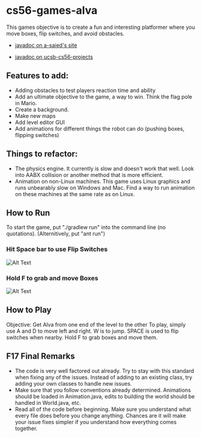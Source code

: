 # cs56-games-alva

This games objective is to create a fun and interesting platformer where you move boxes, flip switches, and avoid obstacles.


* [javadoc on a-saied's site](http://a-saied.github.io/cs56-games-alva/javadoc/index.html)

* [javadoc on ucsb-cs56-projects](http://ucsb-cs56-projects.github.io/cs56-games-alva/javadoc/index.html)

## Features to add:
* Adding obstacles to test players reaction time and ability
* Add an ultimate objective to the game, a way to win. Think the flag pole in Mario.
* Create a background.
* Make new maps
* Add level editor GUI
* Add animations for different things the robot can do (pushing boxes, flipping switches)

## Things to refactor:
* The physics engine. It currently is slow and doesn't work that well. Look into AABX collision or another method that is more efficient.
* Animation on non-Linux machines. This game uses Linux graphics and runs unbearably slow on Windows and Mac. Find a way to run animation on these machines at the same rate as on Linux. 

## How to Run
To start the game, put "./gradlew run" into the command line (no quotations).
(Alternitively, put "ant run")

### Hit Space bar to use Flip Switches

![Alt Text](https://github.com/a-saied/cs56-games-alva/blob/master/assets/1z7lhq.gif)

### Hold F to grab and move Boxes

![Alt Text](https://github.com/a-saied/cs56-games-alva/blob/master/assets/1z7p2t.gif)

## How to Play
Objective: Get Alva from one end of the level to the other 
To play, simply use A and D to move left and right. W is to jump. SPACE is used to flip switches when nearby. Hold F to grab boxes and move them.

## F17 Final Remarks
* The code is very well factored out already. Try to stay with this standard when fixing any of the issues. Instead of adding to an existing class, try adding your own classes to handle new issues. 
* Make sure that you follow conventions already determined. Animations should be loaded in Animation.java, edits to building the world should be handled in World.java, etc. 
* Read all of the code before beginning. Make sure you understand what every file does before you change anything. Chances are it will make your issue fixes simpler if you understand how everything comes together. 

